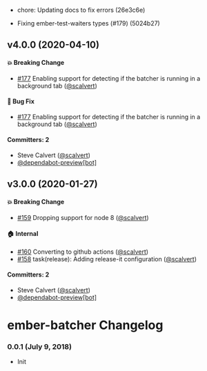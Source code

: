 * chore: Updating docs to fix errors (26e3c6e)

* Fixing ember-test-waiters types (#179) (5024b27)

## v4.0.0 (2020-04-10)

#### :boom: Breaking Change
* [#177](https://github.com/ember-batcher/ember-batcher/pull/177) Enabling support for detecting if the batcher is running in a background tab ([@scalvert](https://github.com/scalvert))

#### :bug: Bug Fix
* [#177](https://github.com/ember-batcher/ember-batcher/pull/177) Enabling support for detecting if the batcher is running in a background tab ([@scalvert](https://github.com/scalvert))

#### Committers: 2
- Steve Calvert ([@scalvert](https://github.com/scalvert))
- [@dependabot-preview[bot]](https://github.com/apps/dependabot-preview)

## v3.0.0 (2020-01-27)

#### :boom: Breaking Change
* [#159](https://github.com/ember-batcher/ember-batcher/pull/159) Dropping support for node 8 ([@scalvert](https://github.com/scalvert))

#### :house: Internal
* [#160](https://github.com/ember-batcher/ember-batcher/pull/160) Converting to github actions ([@scalvert](https://github.com/scalvert))
* [#158](https://github.com/ember-batcher/ember-batcher/pull/158) task(release): Adding release-it configuration ([@scalvert](https://github.com/scalvert))

#### Committers: 2
- Steve Calvert ([@scalvert](https://github.com/scalvert))
- [@dependabot-preview[bot]](https://github.com/apps/dependabot-preview)

# ember-batcher Changelog

### 0.0.1 (July 9, 2018)
* Init